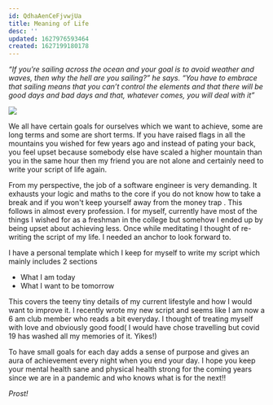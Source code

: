 ```yaml
---
id: QdhaAenCeFjvwjUa
title: Meaning of Life
desc: ''
updated: 1627976593464
created: 1627199180178
---
```


_“If you’re sailing across the ocean and your goal is to avoid weather and waves, then why the hell are you sailing?” he says. “You have to embrace that sailing means that you can’t control the elements and that there will be good days and bad days and that, whatever comes, you will deal with it”_

![](/assets/images/2021-07-25-13-15-00.png)

We all have certain goals for ourselves which we want to achieve, some are long terms and some are short terms. If you have raised flags in all the mountains you wished for few years ago and instead of pating your back, you feel upset because somebody else have scaled a higher mountain than you in the same hour then my friend you are not alone and certainly need to write your script of life again. 

From my perspective, the job of a software engineer is very demanding. It exhausts your logic and maths to the core if you do not know how to take a break and if you won't keep yourself away from the money trap . This follows in almost every profession. I for myself, currently have most of the things I wished for as a freshman in the college but somehow I ended up by being upset about achieving less. Once while meditating I thought of re-writing the script of my life. I needed an anchor to look forward to.

I have a personal template which I keep for myself to write my script which mainly includes 2 sections

-  What I am today
- What I want to be tomorrow

This covers the teeny tiny details of my current lifestyle and how I would want to improve it. I recently wrote my new script and seems like I am now a 6 am club member who reads a bit everyday. I thought of treating myself with love and obviously good food( I would have chose travelling but covid 19 has washed all my memories of it. Yikes!)

To have small goals for each day adds a sense of purpose and gives an aura of achievement every night when you end your day.
I hope you keep your mental health sane and physical health strong for the coming years since we are in a pandemic and who knows what is for the next!!

_Prost!_